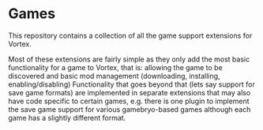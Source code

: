 # Games

This repository contains a collection of all the game support extensions for Vortex.

Most of these extensions are fairly simple as they only add the most basic functionality for a game
to Vortex, that is: allowing the game to be discovered and basic mod management (downloading,
installing, enabling/disabling)
Functionality that goes beyond that (lets say support for save game formats) are implemented in
separate extensions that may also have code specific to certain games, e.g. there is one plugin to
implement the save game support for various gamebryo-based games although each game has a slightly
different format.

